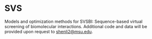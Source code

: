 # SVS
Models and optimization methods for SVSBI: Sequence-based virtual screening of biomolecular interactions. Additional code and data will be provided upon request to shenli2@msu.edu.
